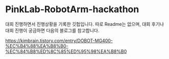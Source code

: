 # PinkLab-RobotArm-hackathon


대회 진행하면서 진행상황을 기록한 깃헙입니다.
따로 Readme는 없으며, 대회 후기나 대회 진행이 궁금하면 다음의 블로그를 참고합니다.

https://kimbrain.tistory.com/entry/DOBOT-MG400-%EC%B4%88%EA%B8%B0-%EC%84%B8%ED%8C%85%ED%95%98%EA%B8%B0
